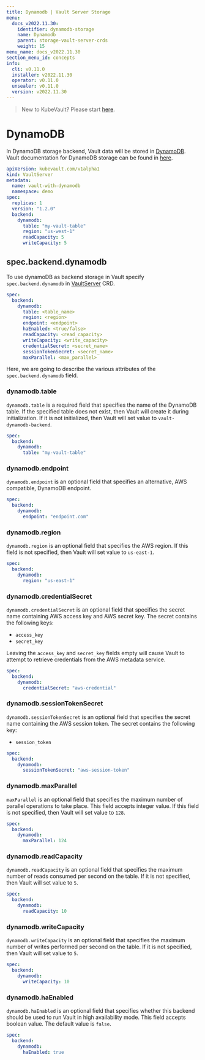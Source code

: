 ```yaml
---
title: Dynamodb | Vault Server Storage
menu:
  docs_v2022.11.30:
    identifier: dynamodb-storage
    name: Dynamodb
    parent: storage-vault-server-crds
    weight: 15
menu_name: docs_v2022.11.30
section_menu_id: concepts
info:
  cli: v0.11.0
  installer: v2022.11.30
  operator: v0.11.0
  unsealer: v0.11.0
  version: v2022.11.30
---
```


> New to KubeVault? Please start [here](/docs/v2022.11.30/concepts/README).

# DynamoDB

In DynamoDB storage backend, Vault data will be stored in [DynamoDB](https://aws.amazon.com/dynamodb/). Vault documentation for DynamoDB storage can be found in [here](https://www.vaultproject.io/docs/configuration/storage/dynamodb.html).

```yaml
apiVersion: kubevault.com/v1alpha1
kind: VaultServer
metadata:
  name: vault-with-dynamodb
  namespace: demo
spec:
  replicas: 1
  version: "1.2.0"
  backend:
    dynamodb:
      table: "my-vault-table"
      region: "us-west-1"
      readCapacity: 5
      writeCapacity: 5
```

## spec.backend.dynamodb

To use dynamoDB as backend storage in Vault specify `spec.backend.dynamodb` in [VaultServer](/docs/v2022.11.30/concepts/vault-server-crds/vaultserver) CRD.

```yaml
spec:
  backend:
    dynamodb:
      table: <table_name>
      region: <region>
      endpoint: <endpoint>
      haEnabled: <true/false>
      readCapacity: <read_capacity>
      writeCapacity: <write_capacity>
      credentialSecret: <secret_name>
      sessionTokenSecret: <secret_name>
      maxParallel: <max_parallel>
```

Here, we are going to describe the various attributes of the `spec.backend.dynamodb` field.

### dynamodb.table

`dynamodb.table` is a required field that specifies the name of the DynamoDB table. If the specified table does not exist, then Vault will create it during initialization. If it is not initialized, then Vault will set value to `vault-dynamodb-backend`.

```yaml
spec:
  backend:
    dynamodb:
      table: "my-vault-table"
```

### dynamodb.endpoint

`dynamodb.endpoint` is an optional field that specifies an alternative, AWS compatible, DynamoDB endpoint.

```yaml
spec:
  backend:
    dynamodb:
      endpoint: "endpoint.com"
```

### dynamodb.region

`dynamodb.region` is an optional field that specifies the AWS region. If this field is not specified, then Vault will set value to `us-east-1`.

```yaml
spec:
  backend:
    dynamodb:
      region: "us-east-1"
```

### dynamodb.credentialSecret

`dynamodb.credentialSecret` is an optional field that specifies the secret name containing AWS access key and AWS secret key. The secret contains the following keys:
  
- `access_key`
- `secret_key`

Leaving the `access_key` and `secret_key` fields empty will cause Vault to attempt to retrieve credentials from the AWS metadata service.

```yaml
spec:
  backend:
    dynamodb:
      credentialSecret: "aws-credential"
```

### dynamodb.sessionTokenSecret

`dynamodb.sessionTokenSecret` is an optional field that specifies the secret name containing the AWS session token. The secret contains the following key:
  
- `session_token`

```yaml
spec:
  backend:
    dynamodb:
      sessionTokenSecret: "aws-session-token"
```

### dynamodb.maxParallel

`maxParallel` is an optional field that specifies the maximum number of parallel operations to take place. This field accepts integer value. If this field is not specified, then Vault will set value to `128`.

```yaml
spec:
  backend:
    dynamodb:
      maxParallel: 124
```

### dynamodb.readCapacity

`dynamodb.readCapacity` is an optional field that specifies the maximum number of reads consumed per second on the table. If it is not specified, then Vault will set value to `5`.

```yaml
spec:
  backend:
    dynamodb:
      readCapacity: 10
```

### dynamodb.writeCapacity

`dynamodb.writeCapacity` is an optional field that specifies the maximum number of writes performed per second on the table. If it is not specified, then Vault will set value to `5`.

```yaml
spec:
  backend:
    dynamodb:
      writeCapacity: 10
```

### dynamodb.haEnabled

`dynamodb.haEnabled` is an optional field that specifies whether this backend should be used to run Vault in high availability mode. This field accepts boolean value. The default value is `false`.

```yaml
spec:
  backend:
    dynamodb:
      haEnabled: true
```
